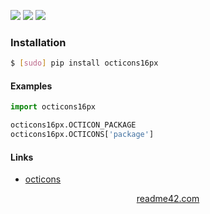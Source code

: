 <!--
https://readme42.com
-->


[![](https://img.shields.io/pypi/v/octicons16px.svg?maxAge=3600)](https://pypi.org/project/octicons16px/)
[![](https://img.shields.io/badge/License-Unlicense-blue.svg?longCache=True)](https://unlicense.org/)
[![](https://github.com/andrewp-as-is/octicons16px.py/workflows/tests42/badge.svg)](https://github.com/andrewp-as-is/octicons16px.py/actions)

### Installation
```bash
$ [sudo] pip install octicons16px
```

#### Examples
```python
import octicons16px

octicons16px.OCTICON_PACKAGE
octicons16px.OCTICONS['package']
```

#### Links
+   [octicons](https://primer.style/octicons)

<p align="center">
    <a href="https://readme42.com/">readme42.com</a>
</p>
